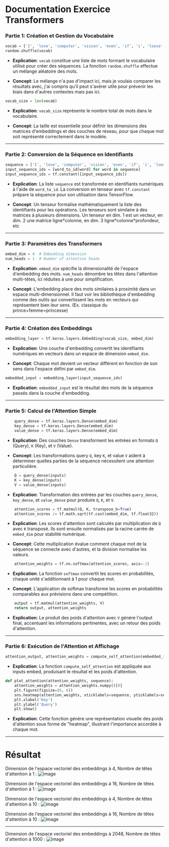# Documentation Exercice Transformers

### Partie 1: Création et Gestion du Vocabulaire

```python
vocab = ['I', 'love', 'computer', 'vision', 'even', 'if', 'i', 'loose', 'my', 'sanity', 'over', 'it']
random.shuffle(vocab)
```

- **Explication**: `vocab` constitue une liste de mots formant le vocabulaire utilisé pour créer des séquences. La fonction `random.shuffle` effectue un mélange aléatoire des mots.

- **Concept**: Le mélange n'a pas d'impact ici, mais je voulais comparer les résultats avec, j'ai compris qu'il peut s'avérer utile pour prévenir les biais dans d'autres contextes mais pas ici.

```python
vocab_size = len(vocab)
```

- **Explication**: `vocab_size` représente le nombre total de mots dans le vocabulaire.

- **Concept**: La taille est essentielle pour définir les dimensions des matrices d'embeddings et des couches de réseau, pour que chaque mot soit représenté correctement dans le modèle.
---
### Partie 2: Conversion de la Séquence en Identifiants

```python
sequence = ['I', 'love', 'computer', 'vision', 'even', 'if', 'i', 'loose', 'my', 'sanity', 'over', 'it']
input_sequence_ids = [word_to_id[word] for word in sequence]
input_sequence_ids = tf.constant([input_sequence_ids])
```

- **Explication**: La liste `sequence` est transformée en identifiants numériques à l'aide de `word_to_id`. La conversion en tenseur avec `tf.constant` prépare la séquence pour son utilisation dans TensorFlow.

- **Concept**: Un tenseur formalise mathématiquement la liste des identifiants pour les opérations. Les tenseurs sont similaire à des matrices à plusieurs dimensions. Un tenseur en dim. 1 est un vecteur, en dim. 2 une matrice ligne*colonne, en dim. 3 ligne\*colonne\*profondeur, etc
---
### Partie 3: Paramètres des Transformers

```python
embed_dim = 4  # Embedding dimension
num_heads = 1  # Number of attention heads
```

- **Explication**: `embed_dim` spécifie la dimensionalité de l'espace d'embedding des mots. `num_heads` dénombre les têtes dans l'attention multi-têtes, ici réduites à une pour simplification.

- **Concept**: L'embedding place des mots similaires à proximité dans un espace multi-dimensionnel. Il faut voir les bibliothèque d'embedding comme des outils qui convertissent les mots en vecteurs qui représentent bien leur sens. (Ex. classique du prince+femme=princesse)
---
### Partie 4: Création des Embeddings

```python
embedding_layer = tf.keras.layers.Embedding(vocab_size, embed_dim)
```

- **Explication**: Une couche d'embedding convertit les identifiants numériques en vecteurs dans un espace de dimension `embed_dim`.

- **Concept**: Chaque mot devient un vecteur différent en fonction de son sens dans l'espace défini par `embed_dim`.

```python
embedded_input = embedding_layer(input_sequence_ids)
```

- **Explication**: `embedded_input` est le résultat des mots de la séquence passés dans la couche d'embedding.
---
### Partie 5: Calcul de l'Attention Simple

```python
    query_dense = tf.keras.layers.Dense(embed_dim)
    key_dense = tf.keras.layers.Dense(embed_dim)
    value_dense = tf.keras.layers.Dense(embed_dim)
```

- **Explication**: Des couches `Dense` transforment les entrées en formats `Q` (Query), `K` (Key), et `V` (Value).

- **Concept**: Les transformations query `Q`, key `K`, et value `V` aident à déterminer quelles parties de la séquence nécessitent une attention particulière. 

```python
    Q = query_dense(inputs)
    K = key_dense(inputs)
    V = value_dense(inputs)
```

- **Explication**: Transformation des entrées par les couches `query_dense`, `key_dense`, et `value_dense` pour produire `Q`, `K`, et `V`.

```python
    attention_scores = tf.matmul(Q, K, transpose_b=True)
    attention_scores /= tf.math.sqrt(tf.cast(embed_dim, tf.float32))
```

- **Explication**: Les scores d'attention sont calculés par multiplication de `Q` avec `K` transposé. Ils sont ensuite normalisés par la racine carrée de `embed_dim` pour stabilité numérique.

- **Concept**: Cette multiplication évalue comment chaque mot de la séquence se connecte avec d'autres, et la division normalise les valeurs.

```python
    attention_weights = tf.nn.softmax(attention_scores, axis=-1)
```

- **Explication**: La fonction `softmax` convertit les scores en probabilités, chaque unité s'additionnant à 1 pour chaque mot.

- **Concept**: L'application de softmax transforme les scores en probabilités comparables aux prévisions dans une compétition.

```python
    output = tf.matmul(attention_weights, V)
    return output, attention_weights
```

- **Explication**: Le produit des poids d'attention avec `V` génère l'output final, accentuant les informations pertinentes, avec un retour des poids d'attention.
---
### Partie 6: Exécution de l'Attention et Affichage

```python
attention_output, attention_weights = compute_self_attention(embedded_input, embed_dim)
```

- **Explication**: La fonction `compute_self_attention` est appliquée aux inputs embed, produisant le résultat et les poids d'attention.

```python
def plot_attention(attention_weights, sequence):
    attention_weights = attention_weights.numpy()[0]
    plt.figure(figsize=(6, 6))
    sns.heatmap(attention_weights, xticklabels=sequence, yticklabels=sequence, cmap='viridis', annot=True)
    plt.xlabel('Key')
    plt.ylabel('Query')
    plt.show()
```

- **Explication**: Cette fonction génère une représentation visuelle des poids d'attention sous forme de "heatmap", illustrant l'importance accordée à chaque mot.
---
# Résultat

Dimension de l'espace vectoriel des embeddings à 4, Nombre de têtes d'attention à 1 :
![image](https://github.com/user-attachments/assets/1dc78914-e6b6-4580-b369-0eab1aeaa764)

Dimension de l'espace vectoriel des embeddings à 16, Nombre de têtes d'attention à 1 :
![image](https://github.com/user-attachments/assets/dff46090-0598-43ab-b84c-424dc9733661)

Dimension de l'espace vectoriel des embeddings à 4, Nombre de têtes d'attention à 10 :
![image](https://github.com/user-attachments/assets/7e2259df-9b25-41c7-b5aa-13cbcce76b12)

Dimension de l'espace vectoriel des embeddings à 16, Nombre de têtes d'attention à 10 :
![image](https://github.com/user-attachments/assets/59c4eccf-ef60-4d8c-b79f-0525a35e7a48)

---
Dimension de l'espace vectoriel des embeddings à 2048, Nombre de têtes d'attention à 1000 :
![image](https://github.com/user-attachments/assets/c5c9f940-8aae-4d9a-819e-4449fc1d1693)

